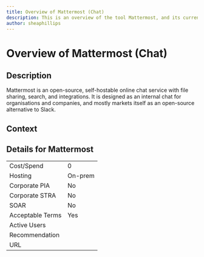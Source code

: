 ```yaml
---
title: Overview of Mattermost (Chat)
description: This is an overview of the tool Mattermost, and its current status  within BC Gov.
author: sheaphillips
---
```


# Overview of Mattermost (Chat)

## Description
Mattermost is an open-source, self-hostable online chat service with file sharing, search, and integrations. It is designed as an internal chat for organisations and companies, and mostly markets itself as an open-source alternative to Slack.

## Context


##  Details for Mattermost

|   |   |
|---|---|
|Cost/Spend   | 0  |
|Hosting   | On-prem  |
|Corporate PIA   | No  |
|Corporate STRA   | No   |
|SOAR   | No  |
|Acceptable Terms   | Yes  |
|Active Users   |   |
|Recommendation   |   |
|URL   |   |
